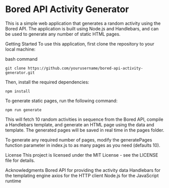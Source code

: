 # Bored API Activity Generator

This is a simple web application that generates a random activity using the Bored API. The application is built using Node.js and Handlebars, and can be used to generate any number of static HTML pages.

Getting Started
To use this application, first clone the repository to your local machine:

bash command
```
git clone https://github.com/yourusername/bored-api-activity-generator.git
```
Then, install the required dependencies:
```
npm install
```
To generate static pages, run the following command:

```
npm run generate
```

This will fetch 10 random activities in sequence from the Bored API, compile a Handlebars template, and generate an HTML page using the data and template. The generated pages will be saved in real time in the pages folder.

To generate any required number of pages, modify the generatePages function parameter in index.js to as many pages as you need (defaults 10).

License
This project is licensed under the MIT License - see the LICENSE file for details.

Acknowledgments
Bored API for providing the activity data
Handlebars for the templating engine
axios for the HTTP client
Node.js for the JavaScript runtime
